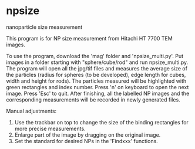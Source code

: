 # npsize
nanoparticle size measurement

This program is for NP size measurement from Hitachi HT 7700 TEM images. 

To use the program, download the 'mag' folder and 'npsize_multi.py'. Put images in a folder starting with "sphere/cube/rod" and run npsize_multi.py. The program will open all the jpg/tif  files and measures the average size of the particles (radius for spheres (to be developed), edge length for cubes, width and height for rods). The particles measured will be highlighted with green rectangles and index number. Press 'n' on keyboard to open the next image. Press 'Esc' to quit. After finishing, all the labelled NP images and the corresponding measurements will be recorded in newly generated files.

Manual adjustments:
1. Use the trackbar on top to change the size of the binding rectangles for more precise measurements.
2. Enlarge part of the image by dragging on the original image.
3. Set the standard for desired NPs in the 'Findxxx' functions. 
